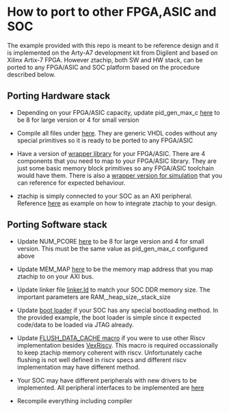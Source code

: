 # How to port to other FPGA,ASIC and SOC

The example provided with this repo is meant to be reference design and it is implemented on the Arty-A7 development kit from Digilent and based on Xilinx Artix-7 FPGA. However ztachip, both SW and HW stack, can be ported to any FPGA/ASIC and SOC platform based on the procedure described below. 

## Porting Hardware stack


- Depending on your FPGA/ASIC capacity, update pid_gen_max_c [here](../HW/src/config.vhd) to be 8 for large version or 4 for small version


- Compile all files under [here](../HW/src). They are generic VHDL codes without any special primitives so it is ready to be ported to any FPGA/ASIC


- Have a version of [wrapper library](../HW/platform) for your FPGA/ASIC. There are 4 components that you need to map to your FPGA/ASIC library. They are just some basic memory block primitives so any FPGA/ASIC toolchain would have them. There is also a [wrapper version for simulation](../HW/platform/simulation) that you can reference for expected behaviour.


- ztachip is simply connected to your SOC as an AXI peripheral. Reference [here](../HW/examples/GHRD/main.v) as example on how to integrate ztachip to your design.


## Porting Software stack


- Update NUM_PCORE [here](../SW/base/zta.h) to be 8 for large version and 4 for small version. This must be the same value as pid_gen_max_c configured above


- Update MEM_MAP [here](../SW/base/zta.h) to be the memory map address that you map ztachip to on your AXI bus.


- Update linker file [linker.ld](../SW/linker.ld) to match your SOC DDR memory size. The important parameters are RAM,_heap_size,_stack_size


- Update [boot loader](../SW/base/crt.S) if your SOC has any special bootloading method. In the provided example, the boot loader is simple since it expected code/data to be loaded via JTAG already.


- Update [FLUSH_DATA_CACHE macro](../SW/src/soc.h) if you were to use other Riscv implementation besides [VexRiscv](https://github.com/SpinalHDL/VexRiscv). This macro is required occassionally to keep ztachip memory coherent with riscv. Unfortunately cache flushing is not well defined in riscv specs and different riscv implementation
may have different method.


- Your SOC may have different peripherals with new drivers to be implemented. All peripheral interfaces to be implemented are [here](../SW/src/soc.cpp)


- Recompile everything including compiler
 

